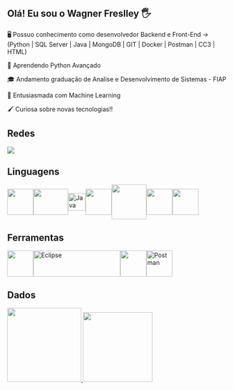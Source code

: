 ## Olá! Eu sou o Wagner Freslley 🖐️

🖥 Possuo conhecimento como desenvolvedor Backend e Front-End -> (Python | SQL Server | Java | MongoDB | GIT | Docker | Postman | CC3 | HTML)

🐍 Aprendendo Python Avançado

🎓 Andamento graduação de Analise e Desenvolvimento de Sistemas - FIAP

🧠 Entusiasmada com Machine Learning

🖌 Curiosa sobre novas tecnologias!!


## Redes

<div style="display: flex; align-items: center;">
  <a href="https://www.linkedin.com/in/wagnerfreslley">
    <img loading="lazy" src="https://img.shields.io/badge/LinkedIn-0077B5?style=for-the-badge&logo=linkedin&logoColor=white"/>
  </a>

</div>



## Linguagens

<div style="display: flex; align-items: center;">
  <img loading="lazy" src="https://cdn.jsdelivr.net/gh/devicons/devicon/icons/python/python-original.svg" width="60" height="60"/>
  <img loading="lazy" src="https://cdn.jsdelivr.net/gh/devicons/devicon/icons/mysql/mysql-original-wordmark.svg" width="80" height="60"/>
  <img loading="lazy" src="https://cdn.worldvectorlogo.com/logos/java.svg" width="40" height="40" alt="Java">
  <img loading="lazy" src="https://cdn.jsdelivr.net/gh/devicons/devicon/icons/mongodb/mongodb-original.svg" width="60" height="60"/
  <img loading="lazy" src="https://cdn.jsdelivr.net/gh/devicons/devicon/icons/csharp/csharp-original.svg" width="80" height="60"/>
  <img loading="lazy" src="https://cdn.jsdelivr.net/gh/devicons/devicon/icons/nodejs/nodejs-original-wordmark.svg" width="80" height="80"/>
  <img loading="lazy" src="https://cdn.jsdelivr.net/gh/devicons/devicon/icons/html5/html5-original.svg" width="60" height="60"/>
  <img loading="lazy" src="https://cdn.jsdelivr.net/gh/devicons/devicon/icons/css3/css3-original.svg" width="60" height="60"/>
</div>


## Ferramentas

<div style="display: flex; align-items: center;">
  <img loading="lazy" src="https://cdn.jsdelivr.net/gh/devicons/devicon/icons/git/git-original.svg" width="60" height="60"/>
  <img loading="lazy" src="https://upload.wikimedia.org/wikipedia/commons/thumb/d/d0/Eclipse-Luna-Logo.svg/512px-Eclipse-Luna-Logo.svg.png" width="200" height="60" alt="Eclipse">
  <img loading="lazy" src="https://cdn.jsdelivr.net/gh/devicons/devicon/icons/docker/docker-original.svg" width="60" height="60"/>
  <img loading="lazy" src="https://cdn.worldvectorlogo.com/logos/postman.svg" width="60" height="60" alt="Postman">



</div>



## Dados

<div style="display: flex; align-items: center;">
  <a href="https://github.com/biancafsena">
    <img loading="lazy" height="170em" src="https://github-readme-stats.vercel.app/api?username=WagnerFreslley&show_icons=true&theme=tokyonight&include_all_commits=true&count_private=true"/>
    <img loading="lazy" height="160em" src="https://github-readme-stats.vercel.app/api/top-langs/?username=WagnerFreslley&layout=compact&langs_count=7&theme=tokyonight"/>
  </a>
</div>
